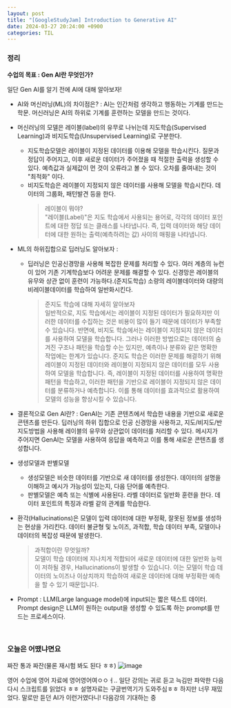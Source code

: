 ```yaml
---
layout: post
title: "[GoogleStudyJam] Introduction to Generative AI"
date: 2024-03-27 20:24:00 +0900
categories: TIL
---
```


### 정리

**수업의 목표 : Gen AI란 무엇인가?**

일단 Gen AI를 알기 전에 AI에 대해 알아보자!

- AI와 머신러닝(ML)의 차이점은? : AI는 인간처럼 생각하고 행동하는 기계를 만드는 학문. 머신러닝은 AI의 하위로 기계를 훈련하는 모델을 만드는 것이다.
- 머신러닝의 모델은 레이블(label)의 유무로 나뉘는데 지도학습(Supervised Learning)과 비지도학습(Unsupervised Learning)로 구분한다.

  - 지도학습모델은 레이블이 지정된 데이터를 이용해 모델을 학습시킨다. 질문과 정답이 주어지고, 이후 새로운 데이터가 주어졌을 때 적절한 출력을 생성할 수 있다. 예측값과 실제값이 먼 것이 오류라고 볼 수 있다. 오차를 줄여내는 것이 "최적화" 이다.
  - 비지도학습은 레이블이 지정되지 않은 데이터를 사용해 모델을 학습시킨다. 데이터의 그룹화, 패턴발견 등을 한다.
    > 레이블이 뭐야? <br> "레이블(Label)"은 지도 학습에서 사용되는 용어로, 각각의 데이터 포인트에 대한 정답 또는 클래스를 나타냅니다. 즉, 입력 데이터와 해당 데이터에 대한 원하는 출력(예측하려는 값) 사이의 매핑을 나타냅니다.

- ML의 하위집합으로 딥러닝도 알아보자 :

  - 딥러닝은 인공신경망을 사용해 복잡한 문제를 처리할 수 있다. 여러 계층의 뉴런이 있어 기존 기계학습보다 어려운 문제를 해결할 수 있다. 신경망은 레이블의 유무와 상관 없이 훈련이 가능하다.(준지도학습) 소량의 레이블데이터와 대량의 비레이블데이터를 학습하여 일반화시킨다.
    > 준지도 학습에 대해 자세히 알아보자 <br>
    > 일반적으로, 지도 학습에서는 레이블이 지정된 데이터가 필요하지만 이러한 데이터를 수집하는 것은 비용이 많이 들기 때문에 데이터가 부족할 수 있습니다. 반면에, 비지도 학습에서는 레이블이 지정되지 않은 데이터를 사용하여 모델을 학습합니다. 그러나 이러한 방법으로는 데이터의 숨겨진 구조나 패턴을 학습할 수는 있지만, 예측이나 분류와 같은 명확한 작업에는 한계가 있습니다.
    > 준지도 학습은 이러한 문제를 해결하기 위해 레이블이 지정된 데이터와 레이블이 지정되지 않은 데이터를 모두 사용하여 모델을 학습합니다. 즉, 레이블이 지정된 데이터를 사용하여 명확한 패턴을 학습하고, 이러한 패턴을 기반으로 레이블이 지정되지 않은 데이터를 분류하거나 예측합니다. 이를 통해 데이터를 효과적으로 활용하여 모델의 성능을 향상시킬 수 있습니다.

- 결론적으로 Gen AI란? : GenAI는 기존 콘텐츠에서 학습한 내용을 기반으로 새로운 콘텐츠를 만든다. 딥러닝의 하위 집합으로 인공 신경망을 사용하고, 지도/비지도/반지도방법을 사용해 레이블의 유무와 상관없이 데이터를 처리할 수 있다. 메시지가 주어지면 GenAI는 모델을 사용하여 응답을 예측하고 이를 통해 새로운 콘텐츠를 생성합니다.

- 생성모델과 판별모델
  - 생성모델은 비슷한 데이터를 기반으로 새 데이터를 생성한다. 데이터의 설명을 이해하고 예시가 가능성이 있는지, 다음 단어를 예측한다.
  - 판별모델은 예측 또는 식별에 사용된다. 라벨 데이터로 일반화 훈련을 한다. 데이터 포인트의 특징과 라벨 같의 관계를 학습한다.
- 환각(Hallucinations)은 모델이 입력 데이터에 대한 부정확, 잘못된 정보를 생성하는 현상을 가리킨다. 데이터 불균형 및 노이즈, 과적합, 학습 데이터 부족, 모델이나 데이터의 복잡성 때문에 발생한다.

  > 과적합이란 무엇일까? <br>
  > 모델이 학습 데이터에 지나치게 적합되어 새로운 데이터에 대한 일반화 능력이 저하될 경우, Hallucinations이 발생할 수 있습니다. 이는 모델이 학습 데이터의 노이즈나 이상치까지 학습하여 새로운 데이터에 대해 부정확한 예측을 할 수 있기 때문입니다.

- Prompt : LLM(Large language model)에 input되는 짧은 텍스트 데이터. Prompt design은 LLM이 원하는 output을 생성할 수 있도록 하는 prompt를 만드는 프로세스이다.

  <br>

### 오늘은 어땠냐면요

짜잔 통과 짜잔(물론 재시험 봐도 된다 ㅎㅎ)
![image](https://github.com/pingu2017/comment/assets/115390100/e19dec44-d2e5-483a-bcab-9a13fffe2f23)

영어 수업에 영어 자료에 영어영어여ㅇㅇㅓ.. 일단 강의는 귀로 듣고 늑김만 파악한 다음 다시 스크립트를 읽었다 ㅎㅎ 설명자료는 구글번역기가 도와주심ㅎㅎ 하지만 너무 재밌었다. 말로만 듣던 AI가 이런거였다니!
다음강의 기대하는 중
